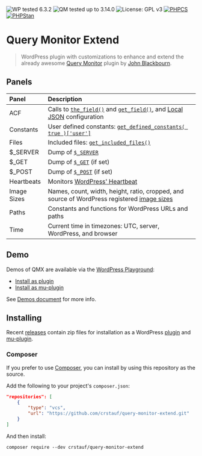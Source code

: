 ![WP tested 6.3.2](https://img.shields.io/badge/WP-Tested_v6.3.2-blue)
![QM tested up to 3.14.0](https://img.shields.io/badge/QM-Tested_v3.14.0-blue)
![License: GPL v3](https://img.shields.io/badge/License-GPL_v3-blue)
[![PHPCS](https://github.com/crstauf/query-monitor-extend/actions/workflows/phpcs.yml/badge.svg)](https://github.com/crstauf/query-monitor-extend/actions/workflows/phpcs.yml)
[![PHPStan](https://github.com/crstauf/query-monitor-extend/actions/workflows/phpstan.yml/badge.svg)](https://github.com/crstauf/query-monitor-extend/actions/workflows/phpstan.yml)

# Query Monitor Extend

> WordPress plugin with customizations to enhance and extend the already awesome [Query Monitor](https://github.com/johnbillion/query-monitor) plugin by [John Blackbourn](https://github.com/johnbillion/).

## Panels

| Panel       | Description |
| :---------- | :---------- |
| ACF         | Calls to [`the_field()`](https://www.advancedcustomfields.com/resources/the_field/) and [`get_field()`](https://www.advancedcustomfields.com/resources/get_field/), and [Local JSON](https://www.advancedcustomfields.com/resources/local-json/) configuration |
| Constants   | User defined constants: [`get_defined_constants( true )['user']`](https://www.php.net/manual/en/function.get-defined-constants.php) |
| Files       | Included files: [`get_included_files()`](https://www.php.net/manual/en/function.get-included-files.php) |
| $_SERVER    | Dump of [`$_SERVER`](https://www.php.net/manual/en/reserved.variables.server.php) |
| $_GET       | Dump of [`$_GET`](https://www.php.net/manual/en/reserved.variables.get.php) (if set) |
| $_POST      | Dump of [`$_POST`](https://www.php.net/manual/en/reserved.variables.post.php) (if set) |
| Heartbeats  | Monitors [WordPress' Heartbeat](https://developer.wordpress.org/plugins/javascript/heartbeat-api/) |
| Image Sizes | Names, count, width, height, ratio, cropped, and source of WordPress registered [image sizes](https://developer.wordpress.org/themes/functionality/featured-images-post-thumbnails/) |
| Paths       | Constants and functions for WordPress URLs and paths |
| Time        | Current time in timezones: UTC, server, WordPress, and browser |

## Demo

Demos of QMX are available via the [WordPress Playground](https://developer.wordpress.org/playground/):

- [Install as plugin](https://playground.wordpress.net/#%7B%22landingPage%22:%22/wp-admin/plugins.php%22,%22steps%22:%5B%7B%22step%22:%22login%22,%22username%22:%22admin%22,%22password%22:%22password%22%7D,%7B%22step%22:%22installPlugin%22,%22pluginZipFile%22:%7B%22resource%22:%22wordpress.org/plugins%22,%22slug%22:%22query-monitor%22%7D%7D,%7B%22step%22:%22installPlugin%22,%22pluginZipFile%22:%7B%22resource%22:%22url%22,%22url%22:%22https://calebstauffer.wpengine.com/plugin-proxy.php?repo=crstauf/query-monitor-extend&name=plugin.zip%22,%22caption%22:%22Installing%20Query%20Monitor%20Extend%22%7D%7D%5D%7D)
- [Install as mu-plugin](https://playground.wordpress.net/#%7B%22landingPage%22:%22/wp-admin/plugins.php?plugin_status=mustuse%22,%22steps%22:%5B%7B%22step%22:%22login%22,%22username%22:%22admin%22,%22password%22:%22password%22%7D,%7B%22step%22:%22installPlugin%22,%22pluginZipFile%22:%7B%22resource%22:%22wordpress.org/plugins%22,%22slug%22:%22query-monitor%22%7D%7D,%7B%22step%22:%22mkdir%22,%22path%22:%22/wordpress/qmx%22%7D,%7B%22step%22:%22writeFile%22,%22path%22:%22/wordpress/qmx/mu-plugin.zip%22,%22data%22:%7B%22resource%22:%22url%22,%22url%22:%22https://calebstauffer.wpengine.com/plugin-proxy.php?repo=crstauf/query-monitor-extend&name=mu-plugin.zip%22,%22caption%22:%22Downloading%20Query%20Monitor%20Extend%22%7D,%22progress%22:%7B%22weight%22:2,%22caption%22:%22Installing%20Query%20Monitor%20Extend%22%7D%7D,%7B%22step%22:%22unzip%22,%22zipPath%22:%22/wordpress/qmx/mu-plugin.zip%22,%22extractToPath%22:%22/wordpress/qmx%22%7D,%7B%22step%22:%22mv%22,%22fromPath%22:%22/wordpress/qmx/mu-plugins/query-monitor-extend%22,%22toPath%22:%22/wordpress/wp-content/mu-plugins/query-monitor-extend%22%7D,%7B%22step%22:%22mv%22,%22fromPath%22:%22/wordpress/qmx/mu-plugins/load-qmx.php%22,%22toPath%22:%22/wordpress/wp-content/mu-plugins/load-qmx.php%22%7D%5D%7D)

See [Demos document](.github/demos.md) for more info.

## Installing

Recent [releases](https://github.com/crstauf/query-monitor-extend/releases) contain zip files for installation as a WordPress [plugin](https://github.com/crstauf/query-monitor-extend/releases/latest/download/plugin.zip) and [mu-plugin](https://github.com/crstauf/query-monitor-extend/releases/latest/download/mu-plugin.zip).

### Composer

If you prefer to use [Composer](https://getcomposer.org/), you can install by using this repository as the source.

Add the following to your project's `composer.json`:

```json
"repositories": [
	{
		"type": "vcs",
		"url": "https://github.com/crstauf/query-monitor-extend.git"
	}
]
```

And then install:

```
composer require --dev crstauf/query-monitor-extend
```